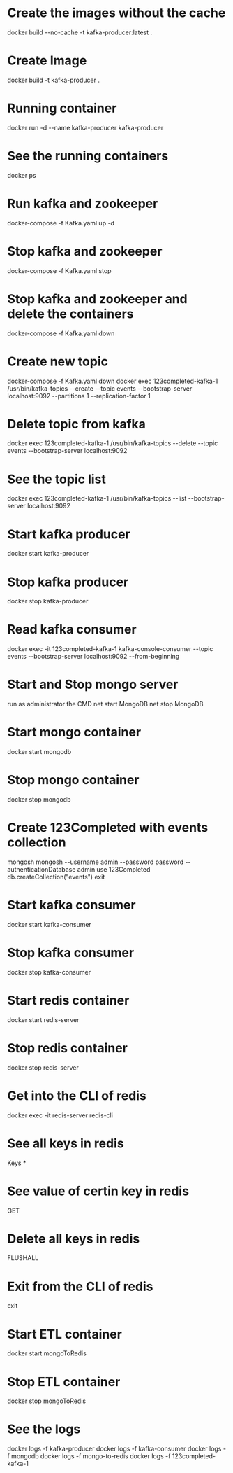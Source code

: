 # Create the images without the cache
docker build --no-cache -t kafka-producer:latest .

# Create Image
docker build -t kafka-producer .

# Running container
docker run -d --name kafka-producer kafka-producer

# See the running containers
docker ps

# Run kafka and zookeeper
docker-compose -f Kafka.yaml up -d

# Stop kafka and zookeeper
docker-compose -f Kafka.yaml stop

# Stop kafka and zookeeper and delete the containers
docker-compose -f Kafka.yaml down

# Create new topic
docker-compose -f Kafka.yaml down
docker exec 123completed-kafka-1 /usr/bin/kafka-topics --create --topic events --bootstrap-server localhost:9092 --partitions 1 --replication-factor 1

# Delete topic from kafka
docker exec 123completed-kafka-1 /usr/bin/kafka-topics --delete --topic events --bootstrap-server localhost:9092

# See the topic list
docker exec 123completed-kafka-1 /usr/bin/kafka-topics --list --bootstrap-server localhost:9092


# Start kafka producer
docker start kafka-producer

# Stop kafka producer
docker stop kafka-producer

# Read kafka consumer
docker exec -it 123completed-kafka-1 kafka-console-consumer --topic events --bootstrap-server localhost:9092 --from-beginning


# Start and Stop mongo server
run as administrator the CMD
net start MongoDB
net stop MongoDB


# Start mongo container
docker start mongodb

# Stop mongo container
docker stop mongodb


# Create 123Completed with events collection
mongosh
mongosh --username admin --password password --authenticationDatabase admin
use 123Completed
db.createCollection("events")
exit


# Start kafka consumer
docker start kafka-consumer

# Stop kafka consumer
docker stop kafka-consumer


# Start redis container
docker start redis-server

# Stop redis container
docker stop redis-server


# Get into the CLI of redis
docker exec -it redis-server redis-cli

# See all keys in redis
Keys *

# See value of certin key in redis
GET

# Delete all keys in redis
FLUSHALL

# Exit from the CLI of redis
exit


# Start ETL container
docker start mongoToRedis

# Stop ETL container
docker stop mongoToRedis


# See the logs
docker logs -f kafka-producer
docker logs -f kafka-consumer
docker logs -f mongodb
docker logs -f mongo-to-redis
docker logs -f 123completed-kafka-1